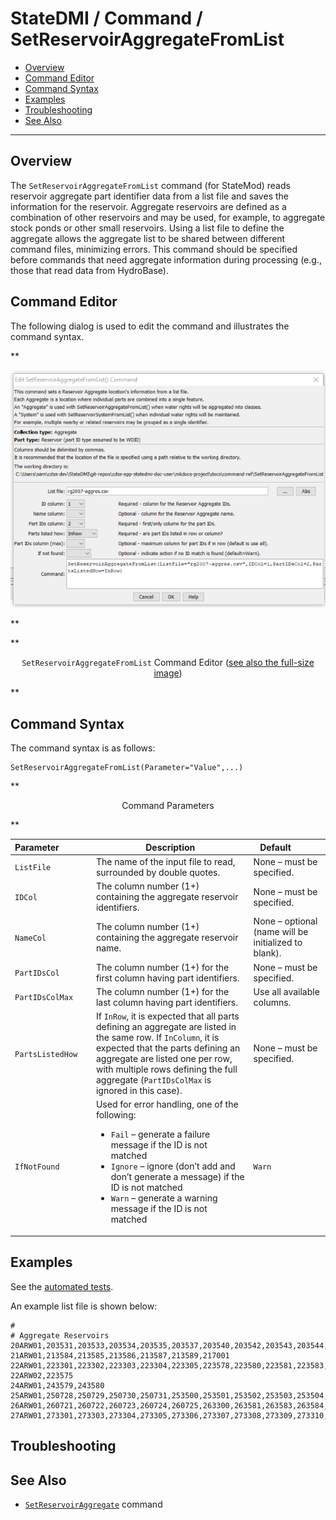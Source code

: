 # StateDMI / Command / SetReservoirAggregateFromList #

* [Overview](#overview)
* [Command Editor](#command-editor)
* [Command Syntax](#command-syntax)
* [Examples](#examples)
* [Troubleshooting](#troubleshooting)
* [See Also](#see-also)

-------------------------

## Overview ##

The `SetReservoirAggregateFromList` command (for StateMod) reads reservoir aggregate part identifier
data from a list file and saves the information for the reservoir.
Aggregate reservoirs are defined as a combination of other reservoirs and may be used,
for example, to aggregate stock ponds or other small reservoirs.
Using a list file to define the aggregate allows the aggregate list to be shared between different command files, minimizing errors.
This command should be specified before commands that need aggregate information during processing
(e.g., those that read data from HydroBase).  

## Command Editor ##

The following dialog is used to edit the command and illustrates the command syntax.

**<p style="text-align: center;">
![SetReservoirAggregateFromList](SetReservoirAggregateFromList.png)
</p>**

**<p style="text-align: center;">
`SetReservoirAggregateFromList` Command Editor (<a href="../SetReservoirAggregateFromList.png">see also the full-size image</a>)
</p>**

## Command Syntax ##

The command syntax is as follows:

```text
SetReservoirAggregateFromList(Parameter="Value",...)
```
**<p style="text-align: center;">
Command Parameters
</p>**

| **Parameter**&nbsp;&nbsp;&nbsp;&nbsp;&nbsp;&nbsp;&nbsp;&nbsp;&nbsp;&nbsp;&nbsp;&nbsp; | **Description** | **Default**&nbsp;&nbsp;&nbsp;&nbsp;&nbsp;&nbsp;&nbsp;&nbsp;&nbsp;&nbsp; |
| --------------|-----------------|----------------- |
| `ListFile` | The name of the input file to read, surrounded by double quotes. | None – must be specified. |
| `IDCol` | The column number (1+) containing the aggregate reservoir identifiers. | None – must be specified. |
| `NameCol` | The column number (1+) containing the aggregate reservoir name. | None – optional (name will be initialized to blank). |
| `PartIDsCol` | The column number (1+) for the first column having part identifiers. | None – must be specified. |
| `PartIDsColMax` | The column number (1+) for the last column having part identifiers. | Use all available columns. |
| `PartsListedHow` | If `InRow`, it is expected that all parts defining an aggregate are listed in the same row.  If `InColumn`, it is expected that the parts defining an aggregate are listed one per row, with multiple rows defining the full aggregate (`PartIDsColMax` is ignored in this case). | None – must be specified. |
| `IfNotFound` | Used for error handling, one of the following:<ul><li>`Fail` – generate a failure message if the ID is not matched</li><li>`Ignore` – ignore (don’t add and don’t generate a message) if the ID is not matched</li><li>`Warn` – generate a warning message if the ID is not matched</li></ul>| `Warn` |

## Examples ##

See the [automated tests](https://github.com/OpenCDSS/cdss-app-statedmi-test/tree/master/test/regression/commands/SetReservoirAggregateFromList).

An example list file is shown below:

```
#
# Aggregate Reservoirs
20ARW01,203531,203533,203534,203535,203537,203540,203542,203543,203544,203545,203546
21ARW01,213584,213585,213586,213587,213589,217001
22ARW01,223301,223302,223303,223304,223305,223578,223580,223581,223583,223584
22ARW02,223575
24ARW01,243579,243580
25ARW01,250728,250729,250730,250731,253500,253501,253502,253503,253504,253505,253506
26ARW01,260721,260722,260723,260724,260725,263300,263581,263583,263584,263585,263586
27ARW01,273301,273303,273304,273305,273306,273307,273308,273309,273310,273311,273312
```

## Troubleshooting ##

## See Also ##

* [`SetReservoirAggregate`](../SetReservoirAggregate/SetReservoirAggregate.md) command
